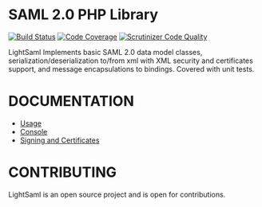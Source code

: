 SAML 2.0 PHP Library
====================

[![Build Status](https://travis-ci.org/lightSAML/lightSAML.svg?branch=master)](https://travis-ci.org/lightSAML/lightSAML)
[![Code Coverage](https://scrutinizer-ci.com/g/lightSAML/lightSAML/badges/coverage.png?b=master)](https://scrutinizer-ci.com/g/lightSAML/lightSAML/?branch=master)
[![Scrutinizer Code Quality](https://scrutinizer-ci.com/g/lightSAML/lightSAML/badges/quality-score.png?b=master)](https://scrutinizer-ci.com/g/lightSAML/lightSAML/?branch=master)

LightSaml Implements basic SAML 2.0 data model classes, serialization/deserialization to/from xml with XML security and
certificates support, and message encapsulations to bindings. Covered with unit tests.


DOCUMENTATION
=============

* [Usage](doc/index.md)
* [Console](doc/console.md)
* [Signing and Certificates](doc/signing_and_certificates.md)


CONTRIBUTING
============

LightSaml is an open source project and is open for contributions.


